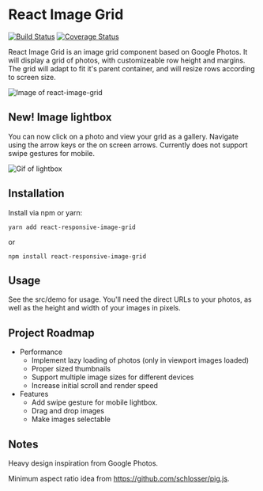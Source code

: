 
# React Image Grid

[![Build Status](https://travis-ci.com/AustinGomez/react-image-grid.svg?branch=master)](https://travis-ci.com/AustinGomez/react-image-grid) [![Coverage Status](https://coveralls.io/repos/github/AustinGomez/react-image-grid/badge.svg?branch=master)](https://coveralls.io/github/AustinGomez/react-image-grid?branch=master)

React Image Grid is an image grid component based on Google Photos. It will display a grid of photos, with customizeable row height and margins. The grid will adapt to fit it's parent container, and will resize rows according to screen size.

![Image of react-image-grid](https://i.imgur.com/KzZEowS.jpg)

## New! Image lightbox
You can now click on a photo and view your grid as a gallery. Navigate using the arrow keys or the on screen arrows. Currently does not support swipe gestures for mobile.

![Gif of lightbox](https://media.giphy.com/media/5eFuUP0hWfPRd6Yxpo/giphy.gif)

## Installation
Install via npm or yarn:

    yarn add react-responsive-image-grid
or

    npm install react-responsive-image-grid

## Usage
See the src/demo for usage. You'll need the direct URLs to your photos, as well as the height and width of your images in pixels.

## Project Roadmap
- Performance
    - Implement lazy loading of photos (only in viewport images loaded)
    - Proper sized thumbnails
    - Support multiple image sizes for different devices
    - Increase initial scroll and render speed
- Features
    - Add swipe gesture for mobile lightbox.
    - Drag and drop images
    - Make images selectable

## Notes
Heavy design inspiration from Google Photos.

Minimum aspect ratio idea from https://github.com/schlosser/pig.js.

